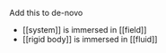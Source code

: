 Add this to de-novo

- [[system]] is immersed in [[field]]
- [[rigid body]] is immersed in [[fluid]]
